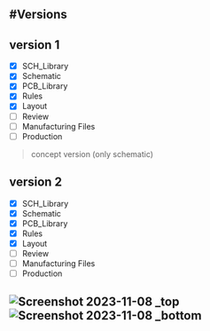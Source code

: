 #Versions
---
## version 1
- [x] SCH_Library
- [x] Schematic
- [x] PCB_Library
- [x] Rules
- [x] Layout
- [ ] Review
- [ ] Manufacturing Files
- [ ] Production
> concept version (only schematic)
## version 2
- [x] SCH_Library
- [x] Schematic
- [x] PCB_Library
- [x] Rules
- [x] Layout
- [ ] Review
- [ ] Manufacturing Files
- [ ] Production
      
![Screenshot 2023-11-08 _top](https://i.imgur.com/x5se1WE.png)
![Screenshot 2023-11-08 _bottom](https://i.imgur.com/bv6PLQO.png)
---
